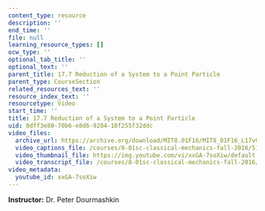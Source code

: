 ```yaml
---
content_type: resource
description: ''
end_time: ''
file: null
learning_resource_types: []
ocw_type: ''
optional_tab_title: ''
optional_text: ''
parent_title: 17.7 Reduction of a System to a Point Particle
parent_type: CourseSection
related_resources_text: ''
resource_index_text: ''
resourcetype: Video
start_time: ''
title: 17.7 Reduction of a System to a Point Particle
uid: 0dff3e80-70b6-e8d6-9284-18f255f32ddc
video_files:
  archive_url: https://archive.org/download/MIT8.01F16/MIT8_01F16_L17v06_360p.mp4
  video_captions_file: /courses/8-01sc-classical-mechanics-fall-2016/512d777511ae536ea06b88e64c2f9ffe_xxGA-7soXiw.vtt
  video_thumbnail_file: https://img.youtube.com/vi/xxGA-7soXiw/default.jpg
  video_transcript_file: /courses/8-01sc-classical-mechanics-fall-2016/a943570f286a5f0379f7d46a7f80c570_xxGA-7soXiw.pdf
video_metadata:
  youtube_id: xxGA-7soXiw
---
```


**Instructor:** Dr. Peter Dourmashkin


